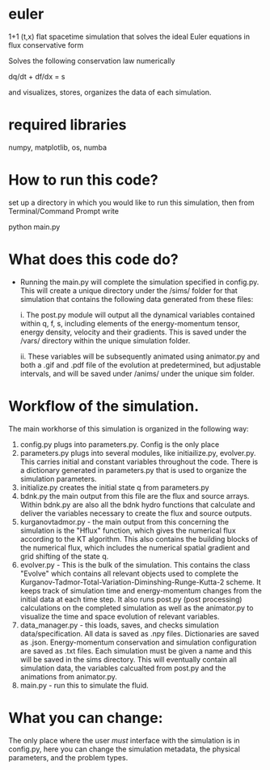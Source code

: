 # euler
1+1 (t,x) flat spacetime simulation that solves the ideal Euler equations in flux conservative form

Solves the following conservation law numerically

dq/dt + df/dx = s

and visualizes, stores, organizes the data of each simulation. 

# required libraries
numpy, matplotlib, os, numba


# How to run this code?
set up a directory in which you would like to run this simulation, then from Terminal/Command Prompt write

python<version> main.py

# What does this code do?
- Running the main.py will complete the simulation specified in config.py. This will create a unique directory under the /sims/ folder for that simulation that contains the following data generated from these files:

    i. The post.py module will  output all the dynamical variables contained within q, f, s, including elements of the energy-momentum tensor, energy density, velocity and their gradients. This is saved under the /vars/ directory within the unique simulation folder.
   
    ii. These variables will be subsequently animated using animator.py and both a .gif and .pdf file of the evolution at predetermined, but adjustable intervals, and will be saved under /anims/ under the unique sim folder.


# Workflow of the simulation.
The main workhorse of this simulation is organized in the following way:

1. config.py plugs into parameters.py. Config is the only place
2. parameters.py plugs into several modules, like initiailize.py, evolver.py. This carries initial and constant variables throughout the code. There is a dictionary generated in parameters.py that is used to organize the simulation parameters. 
3. initialize.py creates the initial state q from parameters.py
4. bdnk.py the main output from this file are the flux and source arrays. Within bdnk.py are also all the bdnk hydro functions that calculate and deliver the variables necessary to create the flux and source outputs.
5. kurganovtadmor.py - the main output from this concerning the simulation is the "Hflux" function, which gives the numerical flux according to the KT algorithm. This also contains the building blocks of the numerical flux, which includes the numerical spatial gradient and grid shifting of the state q.
6. evolver.py - This is the bulk of the simulation. This contains the class "Evolve" which contains all relevant objects used to complete the Kurganov-Tadmor-Total-Variation-Diminshing-Runge-Kutta-2 scheme. It keeps track of simulation time and energy-momentum changes from the initial data at each time step. It also runs post.py (post processing) calculations on the completed simulation as well as the animator.py to visualize the time and space evolution of relevant variables.
7. data_manager.py - this loads, saves, and checks simulation data/specification. All data is saved as .npy files. Dictionaries are saved as .json. Energy-momentum conservation and simulation configuration are saved as .txt files. Each simulation must be given a name and this will be saved in the sims directory. This will eventually contain all simulation data, the variables calcualted from post.py and the animations from animator.py.
8. main.py - run this to simulate the fluid.

# What you can change:
The only place where the user *must* interface with the simulation is in config.py, here you can change the simulation metadata, the physical parameters, and the problem types.
